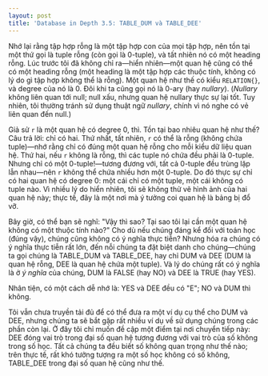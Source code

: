 ```yaml
---
layout: post
title: 'Database in Depth 3.5: TABLE_DUM và TABLE_DEE'
---
```


Nhớ lại rằng tập hợp rỗng là một tập hợp con của mọi tập hợp, nên tồn tại một thứ gọi là tuple rỗng (còn gọi là 0-tuple), và tất nhiên nó có một heading rỗng. Lúc trước tôi đã không chỉ ra&mdash;hiển nhiên&mdash;một quan hệ cũng có thể có một heading rỗng (một heading là một tập hợp các thuộc tính, không có lý do gì tập hợp không thể là rỗng). Một quan hệ như thế có kiểu `RELATION{}`, và degree của nó là 0. Đôi khi ta cũng gọi nó là 0-ary (hay *nullary*). (*Nullary* không liên quan tới null; null xấu, nhưng quan hệ nullary thực sự lại tốt. Tuy nhiên, tôi thường tránh sử dụng thuật ngữ *nullary*, chính vì nó nghe có vẻ liên quan đến null.)

Giả sử `r` là một quan hệ có degree 0, thì. Tồn tại bao nhiêu quan hệ như thế? Câu trả lời: chỉ có hai. Thứ nhất, tất nhiên, `r` có thể là rỗng (không chứa tuple)&mdash;nhớ rằng chỉ có đúng một quan hệ rỗng cho mỗi kiểu dữ liệu quan hệ. Thứ hai, nếu `r` không là rỗng, thì các tuple nó chứa đều phải là 0-tuple. Nhưng chỉ có một 0-tuple!&mdash;tương đương với, tất cả 0-tuple đều trùng lặp lẫn nhau&mdash;nên `r` không thể chứa nhiều hơn một 0-tuple. Do đó thực sự chỉ có hai quan hệ có degree 0: một cái chỉ có một tuple, một cái không có tuple nào. Vì nhiều lý do hiển nhiên, tôi sẽ không thử vẽ hình ảnh của hai quan hệ này; thực tế, đây là một nơi mà ý tưởng coi quan hệ là bảng bị đổ vỡ.

Bây giờ, có thể bạn sẽ nghĩ: "Vậy thì sao? Tại sao tôi lại cần một quan hệ không có một thuộc tính nào?" Cho dù nếu chúng đáng kể đối với toán học (đúng vậy), chúng cũng không có ý nghĩa thực tiễn? Nhưng hóa ra chúng có ý nghĩa thực tiễn rất lớn, đến nỗi chúng ta đặt biệt danh cho chúng&mdash;chúng ta gọi chúng là TABLE_DUM và TABLE_DEE, hay chỉ DUM và DEE (DUM là quan hệ rỗng, DEE là quan hệ chứa một tuple). Và lý do chúng rất có ý nghĩa là ở *ý nghĩa* của chúng, DUM là FALSE (hay NO) và DEE là TRUE (hay YES).

Nhân tiện, có một cách dễ nhớ là: YES và DEE đều có "E"; NO và DUM thì không.

Tôi vẫn chưa truyền tải đủ để có thể đưa ra một ví dụ cụ thể cho DUM và DEE, nhưng chúng ta sẽ bắt gặp rất nhiều ví dụ về sử dụng chúng trong các phần còn lại. Ở đây tôi chỉ muốn đề cập một điểm tại nơi chuyển tiếp này: DEE đóng vai trò trong đại số quan hệ tương đương với vai trò của số không trong số học. Tất cả chúng ta đều biết số không quan trọng như thế nào; trên thực tế, rất khó tưởng tượng ra một số học không có số không, TABLE_DEE trong đại số quan hệ cũng như thế.